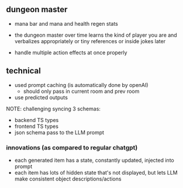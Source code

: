 ## dungeon master

- mana bar and mana and health regen stats

- the dungeon master over time learns the kind of player you are and verbalizes appropriately or tiny references or inside jokes later
- handle multiple action effects at once properly

## technical

- used prompt caching (is automatically done by openAI)
  - should only pass in current room and prev room
- use predicted outputs

NOTE: challenging syncing 3 schemas:

- backend TS types
- frontend TS types
- json schema pass to the LLM prompt

### innovations (as compared to regular chatgpt)

- each generated item has a state, constantly updated, injected into prompt
- each item has lots of hidden state that's not displayed, but lets LLM make consistent object descriptions/actions
